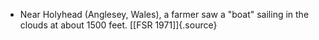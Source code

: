 ﻿- Near Holyhead (Anglesey, Wales), a farmer saw a "boat" sailing in the clouds at about 1500 feet. [\[FSR 1971\]]{.source}
